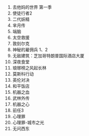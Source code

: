 1. 去他妈的世界 第一季
2. 使徒行者2
3. 二代妖精
4. 芈月传
5. 端脑
6. 太空救援
7. 敦刻尔克
8. 神秘的雇佣兵 1、2
9. 无敌建筑：芝加哥特朗普国际酒店大厦
10. 深夜食堂
11. 琅琊榜之风起长林
12. 莫斯科行动
13. 英伦对决
14. 和平饭店
15. 机器之血
16. 武林外传
17. 机器之心
18. 前任3
19. 心理罪
20. 心理罪-城市之光
21. 无问西东

